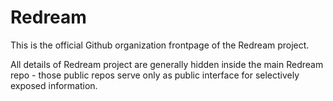 # Redream

This is the official Github organization frontpage of the Redream project.

All details of Redream project are generally hidden inside the main Redream repo - those public repos serve only as public interface for selectively exposed information.
